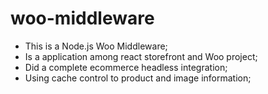 # woo-middleware

- This is a Node.js Woo Middleware;
- Is a application among react storefront and Woo project;
- Did a complete ecommerce headless integration;
- Using cache control to product and image information;
